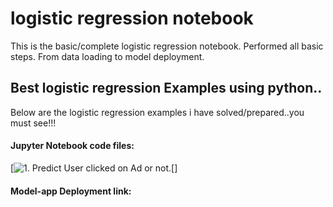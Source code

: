 # logistic regression notebook
 This is the basic/complete logistic regression notebook. Performed all basic steps. From data loading to model deployment.

## Best logistic regression Examples using python..

Below are the logistic regression examples i have solved/prepared..you must see!!!

#### Jupyter Notebook code files:
[![1. Predict User clicked on Ad or not.[]](https://github.com/ShrikantUppin/2_logistic-regression-notebook/blob/main/clicked%20on%20Ad%20.ipynb)

#### Model-app Deployment link:




